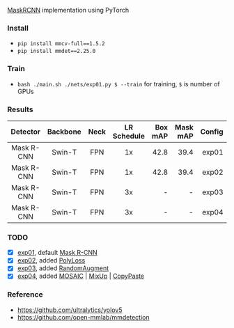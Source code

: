 [MaskRCNN](https://arxiv.org/abs/1703.06870) implementation using PyTorch

### Install

* `pip install mmcv-full==1.5.2`
* `pip install mmdet==2.25.0`

### Train

* `bash ./main.sh ./nets/exp01.py $ --train` for training, `$` is number of GPUs

### Results

|  Detector  | Backbone | Neck | LR Schedule | Box mAP | Mask mAP | Config |
|:----------:|:--------:|:----:|:-----------:|--------:|---------:|-------:|
| Mask R-CNN |  Swin-T  | FPN  |     1x      |    42.8 |     39.4 |  exp01 |
| Mask R-CNN |  Swin-T  | FPN  |     1x      |    42.8 |     39.4 |  exp02 |
| Mask R-CNN |  Swin-T  | FPN  |     3x      |       - |        - |  exp03 |
| Mask R-CNN |  Swin-T  | FPN  |     3x      |       - |        - |  exp04 |

### TODO

* [x] [exp01](./nets/exp01.py), default [Mask R-CNN](https://arxiv.org/abs/1703.06870)
* [x] [exp02](./nets/exp02.py), added [PolyLoss](https://arxiv.org/abs/2204.12511)
* [x] [exp03](./nets/exp03.py), added [RandomAugment](https://arxiv.org/abs/1909.13719)
* [x] [exp04](./nets/exp04.py), added [MOSAIC](https://arxiv.org/abs/2004.10934)
  |  [MixUp](https://arxiv.org/abs/1710.09412) | [CopyPaste](https://arxiv.org/abs/2012.07177)

### Reference

* https://github.com/ultralytics/yolov5
* https://github.com/open-mmlab/mmdetection